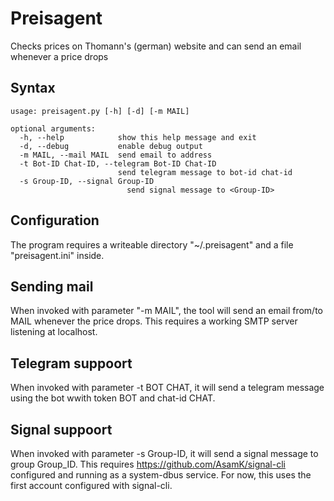 # Preisagent

Checks prices on Thomann's (german) website and can send an email whenever a price drops

## Syntax

```
usage: preisagent.py [-h] [-d] [-m MAIL]

optional arguments:
  -h, --help            show this help message and exit
  -d, --debug           enable debug output
  -m MAIL, --mail MAIL  send email to address
  -t Bot-ID Chat-ID, --telegram Bot-ID Chat-ID
                        send telegram message to bot-id chat-id
  -s Group-ID, --signal Group-ID
	                      send signal message to <Group-ID>
```

## Configuration

The program requires a writeable directory "~/.preisagent" and a file "preisagent.ini" inside. 

## Sending mail

When invoked with parameter "-m MAIL", the tool will send an email from/to MAIL whenever the price drops. This requires a working SMTP server listening at localhost.

## Telegram suppoort

When invoked with parameter -t BOT CHAT, it will send a telegram message using the bot wwith token BOT and chat-id CHAT.

## Signal suppoort

When invoked with parameter -s Group-ID, it will send a signal message to group Group_ID. This requires <https://github.com/AsamK/signal-cli> configured and running as a system-dbus service. For now, this uses the first account configured with signal-cli.
